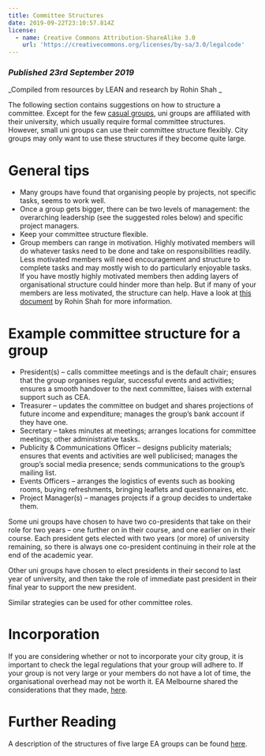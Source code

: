 ```yaml
---
title: Committee Structures
date: 2019-09-22T23:10:57.814Z
license:
  - name: Creative Commons Attribution-ShareAlike 3.0
    url: 'https://creativecommons.org/licenses/by-sa/3.0/legalcode'
---
```

### _Published 23rd September 2019_

_Compiled from resources by LEAN and research by Rohin Shah_

The following section contains suggestions on how to structure a committee. Except for the few <a target="_blank" href="https://docs.google.com/document/d/14Os6uuP2GZy4RPLOAeeM1s9_RJptk5PFo90woLxyDgg/edit#heading=h.4qbhoj4o4wpf">casual groups</a>, uni groups are affiliated with their university, which usually require formal committee structures. However, small uni groups can use their committee structure flexibly. City groups may only want to use these structures if they become quite large. 

# General tips

* Many groups have found that organising people by projects, not specific tasks, seems to work well.
* Once a group gets bigger, there can be two levels of management: the overarching leadership (see the suggested roles below) and specific project managers.
* Keep your committee structure flexible.
* Group members can range in motivation. Highly motivated members will do whatever tasks need to be done and take on responsibilities readily. Less motivated members will need encouragement and structure to complete tasks and may mostly wish to do particularly enjoyable tasks. If you have mostly highly motivated members then adding layers of organisational structure could hinder more than help. But if many of your members are less motivated, the structure can help. Have a look at <a target="_blank" href="https://docs.google.com/document/d/1YVA-AFQ7MUzCuU8SY6RqfpxxVGySDpeFHGtgtApZaP0/edit#bookmark=id.o51twwdtmxbv">this document</a> by Rohin Shah for more information. 

# Example committee structure for a group

* President(s) – calls committee meetings and is the default chair; ensures that the group organises regular, successful events and activities; ensures a smooth handover to the next committee, liaises with external support such as CEA. 
* Treasurer – updates the committee on budget and shares projections of future income and expenditure; manages the group’s bank account if they have one.
* Secretary – takes minutes at meetings; arranges locations for committee meetings; other administrative tasks.
* Publicity & Communications Officer – designs publicity materials; ensures that events and activities are well publicised; manages the group’s social media presence; sends communications to the group’s mailing list.
* Events Officers – arranges the logistics of events such as booking rooms, buying refreshments, bringing leaflets and questionnaires, etc.
* Project Manager(s) – manages projects if a group decides to undertake them. 


Some uni groups have chosen to have two co-presidents that take on their role for two years – one further on in their course, and one earlier on in their course. Each president gets elected with two years (or more) of university remaining, so there is always one co-president continuing in their role at the end of the academic year. 

Other uni groups have chosen to elect presidents in their second to last year of university, and then take the role of immediate past president in their final year to support the new president.
 
Similar strategies can be used for other committee roles. 
 
# Incorporation

If you are considering whether or not to incorporate your city group, it is important to check the legal regulations that your group will adhere to. If your group is not very large or your members do not have a lot of time, the organisational overhead may not be worth it. EA Melbourne shared the considerations that they made, <a target="_blank" href="https://docs.google.com/document/d/1GCUwDKE5MTWeoM6Fr5be63j1u-PW-lUUASRTOywEtqg/edit">here</a>. 
 
# Further Reading

A description of the structures of five large EA groups can be found <a target="_blank" href="https://docs.google.com/document/d/1YVA-AFQ7MUzCuU8SY6RqfpxxVGySDpeFHGtgtApZaP0/edit#bookmark=id.o51twwdtmxbv">here</a>. 

